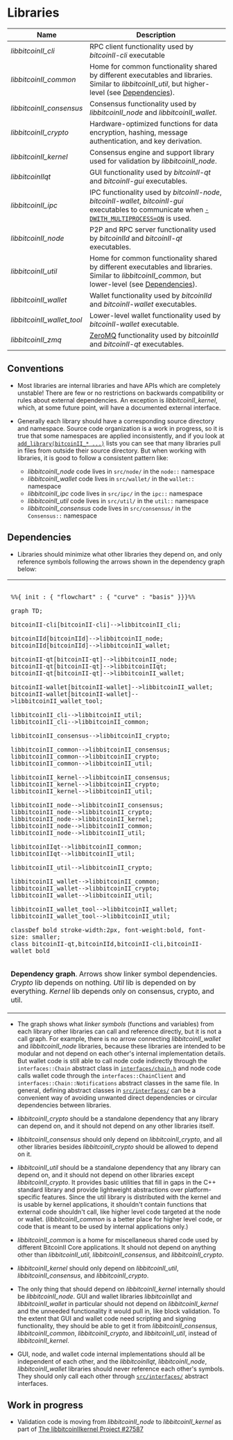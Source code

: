 # Libraries

| Name                     | Description |
|--------------------------|-------------|
| *libbitcoinII_cli*         | RPC client functionality used by *bitcoinII-cli* executable |
| *libbitcoinII_common*      | Home for common functionality shared by different executables and libraries. Similar to *libbitcoinII_util*, but higher-level (see [Dependencies](#dependencies)). |
| *libbitcoinII_consensus*   | Consensus functionality used by *libbitcoinII_node* and *libbitcoinII_wallet*. |
| *libbitcoinII_crypto*      | Hardware-optimized functions for data encryption, hashing, message authentication, and key derivation. |
| *libbitcoinII_kernel*      | Consensus engine and support library used for validation by *libbitcoinII_node*. |
| *libbitcoinIIqt*           | GUI functionality used by *bitcoinII-qt* and *bitcoinII-gui* executables. |
| *libbitcoinII_ipc*         | IPC functionality used by *bitcoinII-node*, *bitcoinII-wallet*, *bitcoinII-gui* executables to communicate when [`-DWITH_MULTIPROCESS=ON`](multiprocess.md) is used. |
| *libbitcoinII_node*        | P2P and RPC server functionality used by *bitcoinIId* and *bitcoinII-qt* executables. |
| *libbitcoinII_util*        | Home for common functionality shared by different executables and libraries. Similar to *libbitcoinII_common*, but lower-level (see [Dependencies](#dependencies)). |
| *libbitcoinII_wallet*      | Wallet functionality used by *bitcoinIId* and *bitcoinII-wallet* executables. |
| *libbitcoinII_wallet_tool* | Lower-level wallet functionality used by *bitcoinII-wallet* executable. |
| *libbitcoinII_zmq*         | [ZeroMQ](../zmq.md) functionality used by *bitcoinIId* and *bitcoinII-qt* executables. |

## Conventions

- Most libraries are internal libraries and have APIs which are completely unstable! There are few or no restrictions on backwards compatibility or rules about external dependencies. An exception is *libbitcoinII_kernel*, which, at some future point, will have a documented external interface.

- Generally each library should have a corresponding source directory and namespace. Source code organization is a work in progress, so it is true that some namespaces are applied inconsistently, and if you look at [`add_library(bitcoinII_* ...)`](../../src/CMakeLists.txt) lists you can see that many libraries pull in files from outside their source directory. But when working with libraries, it is good to follow a consistent pattern like:

  - *libbitcoinII_node* code lives in `src/node/` in the `node::` namespace
  - *libbitcoinII_wallet* code lives in `src/wallet/` in the `wallet::` namespace
  - *libbitcoinII_ipc* code lives in `src/ipc/` in the `ipc::` namespace
  - *libbitcoinII_util* code lives in `src/util/` in the `util::` namespace
  - *libbitcoinII_consensus* code lives in `src/consensus/` in the `Consensus::` namespace

## Dependencies

- Libraries should minimize what other libraries they depend on, and only reference symbols following the arrows shown in the dependency graph below:

<table><tr><td>

```mermaid

%%{ init : { "flowchart" : { "curve" : "basis" }}}%%

graph TD;

bitcoinII-cli[bitcoinII-cli]-->libbitcoinII_cli;

bitcoinIId[bitcoinIId]-->libbitcoinII_node;
bitcoinIId[bitcoinIId]-->libbitcoinII_wallet;

bitcoinII-qt[bitcoinII-qt]-->libbitcoinII_node;
bitcoinII-qt[bitcoinII-qt]-->libbitcoinIIqt;
bitcoinII-qt[bitcoinII-qt]-->libbitcoinII_wallet;

bitcoinII-wallet[bitcoinII-wallet]-->libbitcoinII_wallet;
bitcoinII-wallet[bitcoinII-wallet]-->libbitcoinII_wallet_tool;

libbitcoinII_cli-->libbitcoinII_util;
libbitcoinII_cli-->libbitcoinII_common;

libbitcoinII_consensus-->libbitcoinII_crypto;

libbitcoinII_common-->libbitcoinII_consensus;
libbitcoinII_common-->libbitcoinII_crypto;
libbitcoinII_common-->libbitcoinII_util;

libbitcoinII_kernel-->libbitcoinII_consensus;
libbitcoinII_kernel-->libbitcoinII_crypto;
libbitcoinII_kernel-->libbitcoinII_util;

libbitcoinII_node-->libbitcoinII_consensus;
libbitcoinII_node-->libbitcoinII_crypto;
libbitcoinII_node-->libbitcoinII_kernel;
libbitcoinII_node-->libbitcoinII_common;
libbitcoinII_node-->libbitcoinII_util;

libbitcoinIIqt-->libbitcoinII_common;
libbitcoinIIqt-->libbitcoinII_util;

libbitcoinII_util-->libbitcoinII_crypto;

libbitcoinII_wallet-->libbitcoinII_common;
libbitcoinII_wallet-->libbitcoinII_crypto;
libbitcoinII_wallet-->libbitcoinII_util;

libbitcoinII_wallet_tool-->libbitcoinII_wallet;
libbitcoinII_wallet_tool-->libbitcoinII_util;

classDef bold stroke-width:2px, font-weight:bold, font-size: smaller;
class bitcoinII-qt,bitcoinIId,bitcoinII-cli,bitcoinII-wallet bold
```
</td></tr><tr><td>

**Dependency graph**. Arrows show linker symbol dependencies. *Crypto* lib depends on nothing. *Util* lib is depended on by everything. *Kernel* lib depends only on consensus, crypto, and util.

</td></tr></table>

- The graph shows what _linker symbols_ (functions and variables) from each library other libraries can call and reference directly, but it is not a call graph. For example, there is no arrow connecting *libbitcoinII_wallet* and *libbitcoinII_node* libraries, because these libraries are intended to be modular and not depend on each other's internal implementation details. But wallet code is still able to call node code indirectly through the `interfaces::Chain` abstract class in [`interfaces/chain.h`](../../src/interfaces/chain.h) and node code calls wallet code through the `interfaces::ChainClient` and `interfaces::Chain::Notifications` abstract classes in the same file. In general, defining abstract classes in [`src/interfaces/`](../../src/interfaces/) can be a convenient way of avoiding unwanted direct dependencies or circular dependencies between libraries.

- *libbitcoinII_crypto* should be a standalone dependency that any library can depend on, and it should not depend on any other libraries itself.

- *libbitcoinII_consensus* should only depend on *libbitcoinII_crypto*, and all other libraries besides *libbitcoinII_crypto* should be allowed to depend on it.

- *libbitcoinII_util* should be a standalone dependency that any library can depend on, and it should not depend on other libraries except *libbitcoinII_crypto*. It provides basic utilities that fill in gaps in the C++ standard library and provide lightweight abstractions over platform-specific features. Since the util library is distributed with the kernel and is usable by kernel applications, it shouldn't contain functions that external code shouldn't call, like higher level code targeted at the node or wallet. (*libbitcoinII_common* is a better place for higher level code, or code that is meant to be used by internal applications only.)

- *libbitcoinII_common* is a home for miscellaneous shared code used by different BitcoinII Core applications. It should not depend on anything other than *libbitcoinII_util*, *libbitcoinII_consensus*, and *libbitcoinII_crypto*.

- *libbitcoinII_kernel* should only depend on *libbitcoinII_util*, *libbitcoinII_consensus*, and *libbitcoinII_crypto*.

- The only thing that should depend on *libbitcoinII_kernel* internally should be *libbitcoinII_node*. GUI and wallet libraries *libbitcoinIIqt* and *libbitcoinII_wallet* in particular should not depend on *libbitcoinII_kernel* and the unneeded functionality it would pull in, like block validation. To the extent that GUI and wallet code need scripting and signing functionality, they should be able to get it from *libbitcoinII_consensus*, *libbitcoinII_common*, *libbitcoinII_crypto*, and *libbitcoinII_util*, instead of *libbitcoinII_kernel*.

- GUI, node, and wallet code internal implementations should all be independent of each other, and the *libbitcoinIIqt*, *libbitcoinII_node*, *libbitcoinII_wallet* libraries should never reference each other's symbols. They should only call each other through [`src/interfaces/`](../../src/interfaces/) abstract interfaces.

## Work in progress

- Validation code is moving from *libbitcoinII_node* to *libbitcoinII_kernel* as part of [The libbitcoinIIkernel Project #27587](https://github.com/bitcoinII/bitcoinII/issues/27587)
